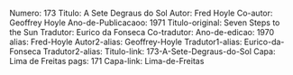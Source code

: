 Numero: 173
Titulo: A Sete Degraus do Sol
Autor: Fred Hoyle
Co-autor: Geoffrey Hoyle
Ano-de-Publicacaoo: 1971
Titulo-original: Seven Steps to the Sun
Tradutor: Eurico da Fonseca
Co-tradutor: 
Ano-de-edicao: 1970
alias: Fred-Hoyle
Autor2-alias: Geoffrey-Hoyle
Tradutor1-alias: Eurico-da-Fonseca
Tradutor2-alias: 
Titulo-link: 173-A-Sete-Degraus-do-Sol
Capa: Lima de Freitas
pags: 171
Capa-link: Lima-de-Freitas